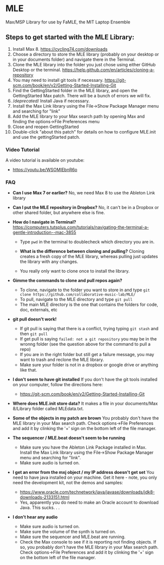 # MLE
Max/MSP Library for use by FaMLE, the MIT Laptop Ensemble

## Steps to get started with the MLE Library:
1. Install Max 8. https://cycling74.com/downloads
2. Choose a directory to store the MLE library (probably on your desktop or in your documents folder) and navigate there in the Terminal.
3. Clone the MLE library into the folder you just chose using either GitHub Desktop or the terminal. https://help.github.com/en/articles/cloning-a-repository
4. You may need to install git tools if necessary. https://git-scm.com/book/en/v2/Getting-Started-Installing-Git
5. Find the GettingStarted folder in the MLE library, and open the GettingStarted Max patch. There will be a bunch of errors we will fix.
6. /*deprecated*/ Install Java if necessary.
7. Install the Max Link library using the File->Show Package Manager menu and searching for "link"
8. Add the MLE library to your Max search path by opening Max and finding the options->File Preferences menu
9. Close and reopen GettingStarted
9. Double-click "about this patch" for details on how to configure MLE.init and use the gettingStarted patch.

### Video Tutorial
A video tutorial is available on youtube: 
  * https://youtu.be/WSOMIEbnR6o
  
### FAQ
* **Can I use Max 7 or earlier?**
No, we need Max 8 to use the Ableton Link library

* **Can I put the MLE repository in Dropbox?**
No, it can't be in a Dropbox or other shared folder, but anywhere else is fine.

* **How do I navigate in Terminal?**
https://computers.tutsplus.com/tutorials/navigating-the-terminal-a-gentle-introduction--mac-3855

  * Type `pwd` in the terminal to doublecheck which directory you are in.
  
  * **What is the difference between cloning and pulling?**
Cloning creates a fresh copy of the MLE library, whereas pulling just updates the library with any changes.

  * You really only want to clone once to install the library.

* **Gimme the commands to clone and pull repos again?**
  * To clone, navigate to the folder you want to store in and type `git clone https://github.com/collaborative-music-lab/MLE/`
  * To pull, navigate to the MLE directory and type `git pull`
  * The main MLE directory is the one that contains the folders for code, doc, externals, etc
  
* **git pull doesn't work!**
  * If git pull is saying that there is a conflict, trying typing `git stash` and then `git pull`
  * If get pull is saying `failed: not a git repository` you may be in the wronng folder (see the question above for the command to pull a repo)
  * If you are in the right folder but still get a failure message, you may want to trash and reclone the MLE library. 
  * Make sure your folder is not in a dropbox or google drive or anything like that.
  
* **I don't seem to have git installed**
If you don't have the git tools installed on your computer, follow the directions here:
  * https://git-scm.com/book/en/v2/Getting-Started-Installing-Git

* **Where does MLE.init store data?**
It makes a file in your documents/Max 8/Library folder called MLEdata.txt.

* **Some of the objects in my patch are brown**
You probably don't have the MLE library in your Max search path. Check options->File Preferences and add it by clinking the '+' sign on the bottom left of the file manager.

* **The sequencer / MLE.beat doesn't seem to be running**
  * Make sure you have the Ableton Link Package installed in Max. Install the Max Link library using the File->Show Package Manager menu and searching for "link".
  * Make sure audio is turned on.

* **I get an error from the mxj object / my IP address doesn't get set**
You need to have java installed on your machine. Get it here - note, you only need the development kit, not the demos and samples:
  * https://www.oracle.com/technetwork/java/javase/downloads/jdk8-downloads-2133151.html
  * Yes, apparently you do need to make an Oracle account to download Java. This sucks. . . 

* **I don't hear any audio**
  * Make sure audio is turned on.
  * Make sure the volume of the synth is turned on.
  * Make sure the sequencer and MLE.beat are running.
  * Check the Max console to see if it is reporting not finding objects. If so, you probably don't have the MLE library in your Max search path. Check options->File Preferences and add it by clinking the '+' sign on the bottom left of the file manager.



